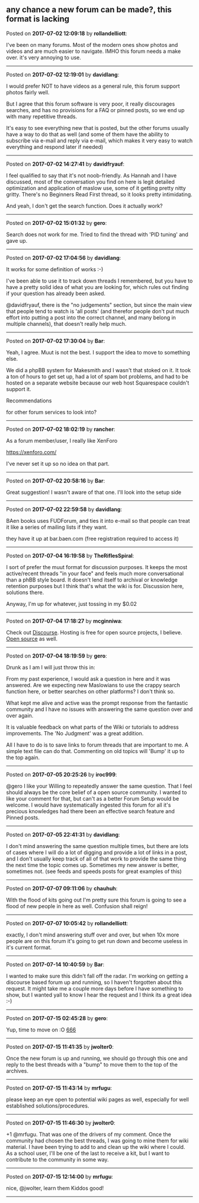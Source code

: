 ## any chance a new forum can be made?, this format is lacking
Posted on **2017-07-02 12:09:18** by **rollandelliott**:

I've been on many forums. Most of the modern ones show photos and videos and are much easier to navigate. IMHO this forum needs a make over. it's very annoying to use.

---

Posted on **2017-07-02 12:19:01** by **davidlang**:

I would prefer NOT to have videos as a general rule, this forum support photos fairly well.



But I agree that this forum software is very poor, it really discourages searches, and has no provisions for a FAQ or pinned posts, so we end up with many repetitive threads.



It's easy to see everything new that is posted, but the other forums usually have a way to do that as well (and some of them have the ability to subscribe via e-mail and reply via e-mail, which makes it very easy to watch everything and respond later if needed)

---

Posted on **2017-07-02 14:27:41** by **davidfryauf**:

I feel qualified to say that it's not noob-friendly.  As Hannah and I have discussed, most of the conversation you find on here is legit detailed optimization and application of maslow use, some of it getting pretty nitty gritty.  There's no Beginners Read First thread, so it looks pretty intimidating.



And yeah, I don't get the search function.  Does it actually work?

---

Posted on **2017-07-02 15:01:32** by **gero**:

Search does not work for me. Tried to find the thread with 'PID tuning' and gave up.

---

Posted on **2017-07-02 17:04:56** by **davidlang**:

It works for some definition of works :-)



I've been able to use it to track down threads I remembered, but you have to have a pretty solid idea of what you are looking for, which rules out finding if your question has already been asked.



@davidfryauf, there is the "no judgements" section, but since the main view that people tend to watch is 'all posts' (and therefor people don't put much effort into putting a post into the correct channel, and many belong in multiple channels), that doesn't really help much.

---

Posted on **2017-07-02 17:30:04** by **Bar**:

Yeah, I agree. Muut is not the best. I support the idea to move to something else.



We did a phpBB system for Makesmith and I wasn't that stoked on it. It took a ton of hours to get set up, had a lot of spam bot problems, and had to be hosted on a separate website because our web host Squarespace couldn't support it. 



Recommendations

for other forum services to look into?

---

Posted on **2017-07-02 18:02:19** by **rancher**:

As a forum member/user, I really like XenForo

https://xenforo.com/

I've never set it up so no idea on that part.

---

Posted on **2017-07-02 20:58:16** by **Bar**:

Great suggestion! I wasn't aware of that one. I'll look into the setup side

---

Posted on **2017-07-02 22:59:58** by **davidlang**:

BAen books uses FUDForum, and ties it into e-mail so that people can treat it like a series of mailing lists if they want.



they have it up at bar.baen.com (free registration required to access it)

---

Posted on **2017-07-04 16:19:58** by **TheRiflesSpiral**:

I sort of prefer the muut format for discussion purposes. It keeps the most active/recent threads "in your face" and feels much more conversational than a phBB style board. It doesn't lend itself to archival or knowledge retention purposes but I think that's what the wiki is for. Discussion here, solutions there.



Anyway, I'm up for whatever, just tossing in my $0.02

---

Posted on **2017-07-04 17:18:27** by **mcginniwa**:

Check out [Discourse](http://www.discourse.org). Hosting is free for open source projects, I believe. [Open source](https://github.com/discourse/discourse) as well.

---

Posted on **2017-07-04 18:19:59** by **gero**:

Drunk as I am I will just throw this in:

From my past experience, I would ask a question in here and it was answered. Are we expecting new Maslowians to use the crappy search function here, or better searches on other platforms? I don't think so.

What kept me alive and active was the prompt response from the fantastic community and I have no issues with answering the same question over and over again.

It is valuable feedback on what parts of the Wiki or tutorials to address improvements. The 'No Judgment' was a great addition.

All I have to do is to save links to forum threads that are important to me. A simple text file can do that. Commenting on old topics will 'Bump' it up to the top again.

---

Posted on **2017-07-05 20:25:26** by **iroc999**:

@gero I like your Willing to repeatedly answer the same question. That I feel should always be the core belief of a open source community. I wanted to like your comment for that, but can't as a better Forum Setup would be welcome. I would have systematically ingested this forum for all it's precious knowledges had there been an effective search feature and Pinned posts.

---

Posted on **2017-07-05 22:41:31** by **davidlang**:

I don't mind answering the same question multiple times, but there are lots of cases where I will do a lot of digging and provide a lot of links in a post, and I don't usually keep track of all of that work to provide the same thing the next time the topic comes up. Sometimes my new answer is better, sometimes not. (see feeds and speeds posts for great examples of this)

---

Posted on **2017-07-07 09:11:06** by **chauhuh**:

With the flood of kits going out I'm pretty sure this forum is going to see a flood of new people in here as well. Confusion shall reign!

---

Posted on **2017-07-07 10:05:42** by **rollandelliott**:

exactly, I don't mind answering stuff over and over, but when 10x more people are on this forum it's going to get run down and become useless in it's current format.

---

Posted on **2017-07-14 10:40:59** by **Bar**:

I wanted to make sure this didn't fall off the radar. I'm working on getting a discourse based forum up and running, so I haven't forgotten about this request. It might take me a couple more days before I have something to show, but I wanted yall to know I hear the request and I think its a great idea :-)

---

Posted on **2017-07-15 02:45:28** by **gero**:

Yup, time to move on :O  [666](../../images/q3/5o/q35o_666.jpg.jpg)

---

Posted on **2017-07-15 11:41:35** by **jwolter0**:

Once the new forum is up and running, we should go through this one and reply to the best threads with a "bump" to move them  to the top of the archives.

---

Posted on **2017-07-15 11:43:14** by **mrfugu**:

please keep an eye open to potential wiki pages as well, especially for well established solutions/procedures.

---

Posted on **2017-07-15 11:46:30** by **jwolter0**:

+1 @mrfugu.  That was one of the drivers of my comment.  Once the community had chosen the best threads, I was going to mine them for wiki material.  I have been trying to add to and clean up the wiki where I could. As a school user, I'll be one of the last to receive a kit, but I want to contribute to the community in some way.

---

Posted on **2017-07-15 12:14:00** by **mrfugu**:

nice, @jwolter, learn them Kiddos good!

---

